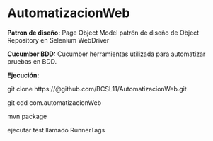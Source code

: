 # AutomatizacionWeb

**Patron de diseño:**  Page Object Model patrón de diseño de Object Repository en Selenium WebDriver

**Cucumber BDD:** Cucumber herramientas utilizada para automatizar pruebas en BDD. 

**Ejecución:**

git clone https://@github.com/BCSL11/AutomatizacionWeb.git

git cdd com.automatizacionWeb

mvn package

ejecutar test llamado RunnerTags
